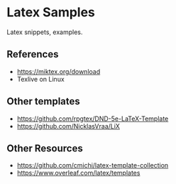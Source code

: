 # Latex Samples

Latex snippets, examples.

## References

- https://miktex.org/download
- Texlive on Linux

## Other templates

- https://github.com/rpgtex/DND-5e-LaTeX-Template
- https://github.com/NicklasVraa/LiX

## Other Resources

- https://github.com/cmichi/latex-template-collection
- https://www.overleaf.com/latex/templates